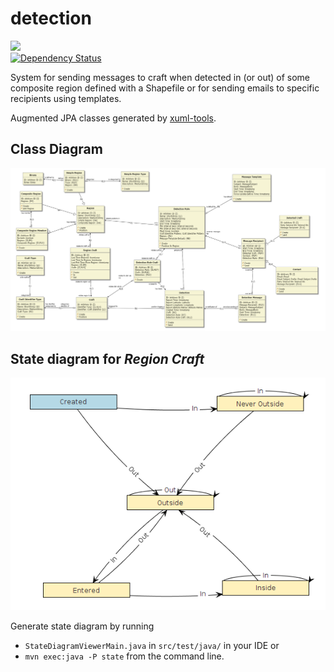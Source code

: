 detection
==================
<a href="https://travis-ci.org/amsa-code/detection"><img src="https://travis-ci.org/amsa-code/detection.svg"/></a><br/>
[![Dependency Status](https://gemnasium.com/au.gov.amsa/detection-core.svg)](https://gemnasium.com/au.gov.amsa/detection-core)

System for sending messages to craft when detected in (or out) of some composite region defined with a Shapefile or for sending emails to specific recipients using templates.

Augmented JPA classes generated by [xuml-tools](https://github.com/davidmoten/xuml-tools).

## Class Diagram

<img src="https://raw.githubusercontent.com/amsa-code/detection/master/src/docs/detection-class-diagram.png"/>

## State diagram for *Region Craft*
<img src="https://raw.githubusercontent.com/amsa-code/detection/master/src/docs/region-craft-state-diagram.png"/>

Generate state diagram by running

* `StateDiagramViewerMain.java` in `src/test/java/` in your IDE
or
* `mvn exec:java -P state` from the command line.
